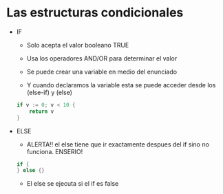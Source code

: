 # Las estructuras condicionales

- IF

    - Solo acepta el valor booleano TRUE

    - Usa los operadores AND/OR para determinar el valor

    - Se puede crear una variable en medio del enunciado

    - Y cuando declaramos la variable esta se puede acceder desde los (else-if) y (else)
    ```go
    if v := 0; v < 10 {
        return v
    }
    ```

- ELSE

    - ALERTA!! el else tiene que ir exactamente despues del if sino no funciona. ENSERIO!
    ```go
    if {
   } else {}
    ```
    - El else se ejecuta si el if es false

